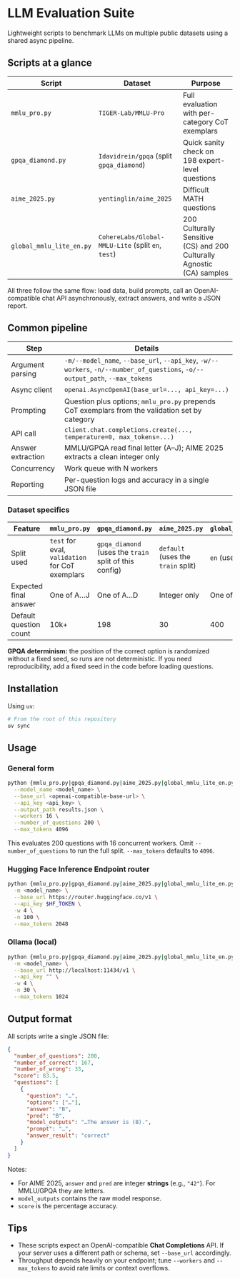 # LLM Evaluation Suite

Lightweight scripts to benchmark LLMs on multiple public datasets using a shared async pipeline.

## Scripts at a glance

| Script            | Dataset                                  | Purpose                                              |
| ----------------- | ---------------------------------------- | ---------------------------------------------------- |
| `mmlu_pro.py`     | `TIGER-Lab/MMLU-Pro`                     | Full evaluation with per-category CoT exemplars      |
| `gpqa_diamond.py` | `Idavidrein/gpqa` (split `gpqa_diamond`) | Quick sanity check on 198 expert-level questions     |
| `aime_2025.py`    | `yentinglin/aime_2025`                   | Difficult MATH questions |
| `global_mmlu_lite_en.py` | `CohereLabs/Global-MMLU-Lite` (split `en`, `test`) | 200 Culturally Sensitive (CS) and 200 Culturally Agnostic (CA) samples |

All three follow the same flow: load data, build prompts, call an OpenAI-compatible chat API asynchronously, extract answers, and write a JSON report.

## Common pipeline

| Step              | Details                                                                                                        |
| ----------------- | -------------------------------------------------------------------------------------------------------------- |
| Argument parsing  | `-m/--model_name`, `--base_url`, `--api_key`, `-w/--workers`, `-n/--number_of_questions`, `-o/--output_path`, `--max_tokens` |
| Async client      | `openai.AsyncOpenAI(base_url=..., api_key=...)`                                                                |
| Prompting         | Question plus options; `mmlu_pro.py` prepends CoT exemplars from the validation set by category                |
| API call          | `client.chat.completions.create(..., temperature=0, max_tokens=...)`                                           |
| Answer extraction | MMLU/GPQA read final letter (A–J); AIME 2025 extracts a clean integer only                                     |
| Concurrency       | Work queue with N workers                                                                                      |
| Reporting         | Per-question logs and accuracy in a single JSON file                                                           |

### Dataset specifics

| Feature               | `mmlu_pro.py`                                         | `gpqa_diamond.py`                                                     | `aime_2025.py`                  | `global_mmlu_lite_en.py` |
| --------------------- | ----------------------------------------------------- | --------------------------------------------------------------------- | --------------------------------| ----------------------------|
| Split used            | `test` for eval, `validation` for CoT exemplars       | `gpqa_diamond` (uses the `train` split of this config)                | `default` (uses the `train` split) | `en` (uses the `test` split)|
| Expected final answer | One of A…J                                            | One of A…D                                                            | Integer only                    | One of A…D |
| Default question count| 10k+                                                  | 198                                                                   | 30                              | 400 |

**GPQA determinism:** the position of the correct option is randomized without a fixed seed, so runs are not deterministic. If you need reproducibility, add a fixed seed in the code before loading questions.

## Installation

Using `uv`:

```bash
# From the root of this repository
uv sync
````

## Usage

### General form

```bash
python {mmlu_pro.py|gpqa_diamond.py|aime_2025.py|global_mmlu_lite_en.py} \
  --model_name <model_name> \
  --base_url <openai-compatible-base-url> \
  --api_key <api_key> \
  --output_path results.json \
  --workers 16 \
  --number_of_questions 200 \
  --max_tokens 4096
```

This evaluates 200 questions with 16 concurrent workers. Omit `--number_of_questions` to run the full split. `--max_tokens` defaults to `4096`.

### Hugging Face Inference Endpoint router

```bash
python {mmlu_pro.py|gpqa_diamond.py|aime_2025.py|global_mmlu_lite_en.py} \
  -m <model_name> \
  --base_url https://router.huggingface.co/v1 \
  --api_key $HF_TOKEN \
  -w 4 \
  -n 100 \
  --max_tokens 2048
```

### Ollama (local)

```bash
python {mmlu_pro.py|gpqa_diamond.py|aime_2025.py|global_mmlu_lite_en.py} \
  -m <model_name> \
  --base_url http://localhost:11434/v1 \
  --api_key "" \
  -w 4 \
  -n 30 \
  --max_tokens 1024
```

## Output format

All scripts write a single JSON file:

```json
{
  "number_of_questions": 200,
  "number_of_correct": 167,
  "number_of_wrong": 33,
  "score": 83.5,
  "questions": [
    {
      "question": "…",
      "options": ["…"],
      "answer": "B",
      "pred": "B",
      "model_outputs": "…The answer is (B).",
      "prompt": "…",
      "answer_result": "correct"
    }
  ]
}
```

Notes:

* For AIME 2025, `answer` and `pred` are integer **strings** (e.g., `"42"`). For MMLU/GPQA they are letters.
* `model_outputs` contains the raw model response.
* `score` is the percentage accuracy.

## Tips

* These scripts expect an OpenAI-compatible **Chat Completions** API. If your server uses a different path or schema, set `--base_url` accordingly.
* Throughput depends heavily on your endpoint; tune `--workers` and `--max_tokens` to avoid rate limits or context overflows.